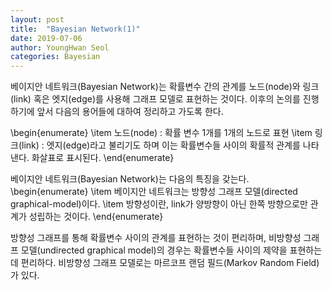```yaml
---
layout: post
title:  "Bayesian Network(1)"
date: 2019-07-06
author: YoungHwan Seol
categories: Bayesian
---
```


베이지안 네트워크(Bayesian Network)는 확률변수 간의 관계를 노드(node)와 링크(link) 혹은 엣지(edge)를 사용해 그래프 모델로 표현하는 것이다. 이후의 논의를 진행하기에 앞서 다음의 용어들에 대하여 정리하고 가도록 한다.

\begin{enumerate}
	\item 노드(node) : 확률 변수 1개를 1개의 노드로 표현
    \item 링크(link) : 엣지(edge)라고 불리기도 하며 이는 확률변수들 사이의 확률적 관계를 나타낸다. 화살표로 표시된다.
\end{enumerate}

베이지안 네트워크(Bayesian Network)는 다음의 특징을 갖는다.
\begin{enumerate}
	\item 베이지안 네트워크는 방향성 그래프 모델(directed graphical-model)이다.
    \item 방향성이란, link가 양방향이 아닌 한쪽 방향으로만 관계가 성립하는 것이다.
\end{enumerate}

방향성 그래프를 통해 확률변수 사이의 관계를 표현하는 것이 편리하며, 비방향성 그래프 모델(undirected graphical model)의 경우는 확률변수들 사이의 제약을 표현하는데 편리하다. 비방향성 그래프 모델로는 마르코프 랜덤 필드(Markov Random Field)가 있다.







